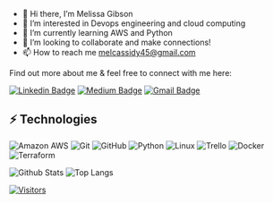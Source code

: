 <!-- LUIT GitHub Profile Template -->

<!-- Keep "Hi there" or replace it with a greeting of your own! -->

- 👋 Hi there, I’m Melissa Gibson
- 👀 I’m interested in Devops engineering and cloud computing
- 🌱 I’m currently learning AWS and Python
- 💞️ I’m looking to collaborate and make connections!
- 📫 How to reach me melcassidy45@gmail.com

Find out more about me & feel free to connect with me here:

<!-- Replace the fields below with the information requested. Remember to remove the encapsulating <> characters. For spaces in names, use %20 (e.g. Broadus%20Palmer) -->

[![Linkedin Badge](https://img.shields.io/badge/-Melissa%20Gibson-blue?style=flat-square&logo=Linkedin&logoColor=white&link=https://www.linkedin.com/in/melissa-gibson-5688a2235/)](https://www.linkedin.com/in/melissa-gibson-5688a2235/)
[![Medium Badge](https://img.shields.io/badge/Melissa%20Gibson-12100E?style=flat-square&logo=medium&logoColor=white&link=https://medium.com/@melissgibson)](https://medium.com/@melissgibson)
[![Gmail Badge](https://img.shields.io/badge/-melcassidy45@gmail.com-c14438?style=flat-square&logo=Gmail&logoColor=white&link=mailto:melcassidy45@gmail.com)](mailto:melcassidy45@gmail.com)

## ⚡ Technologies

<!-- Check out the Badges folder for more badges -->

![Amazon AWS](https://img.shields.io/badge/Amazon%20AWS-232F3E?style=flat-square&logo=amazon-aws)
![Git](https://img.shields.io/badge/-Git-black?style=flat-square&logo=git)
![GitHub](https://img.shields.io/badge/-GitHub-181717?style=flat-square&logo=github)
![Python](https://img.shields.io/badge/-Python-black?style=flat-square&logo=Python)
![Linux](https://img.shields.io/badge/Linux-FCC624?style=flat-square&logo=linux&logoColor=black)
![Trello](https://img.shields.io/badge/Trello-%23026AA7.svg?style=flat-square&logo=Trello&logoColor=white)
![Docker](https://img.shields.io/badge/docker-%230db7ed.svg?style=for-the-badge&logo=docker&logoColor=white)
![Terraform](https://img.shields.io/badge/terraform-%235835CC.svg?style=for-the-badge&logo=terraform&logoColor=white)

<!-- Replace the fields below with the information requested. Remember to remove the encapsulating <> characters. -->

![Github Stats](https://github-readme-stats.vercel.app/api?username=melisgibson&count_private=true&show_icons=true&include_all_commits=true)
![Top Langs](https://github-readme-stats.vercel.app/api/top-langs/?username=melisgibson&hide=TeX&layout=compact)


[![Visitors](https://api.visitorbadge.io/api/visitors?path=melisgibson%2Fmelisgibson&label=VISITORS&countColor=%23263759)](https://visitorbadge.io/status?path=melisgibson%2Fmelisgibson)
